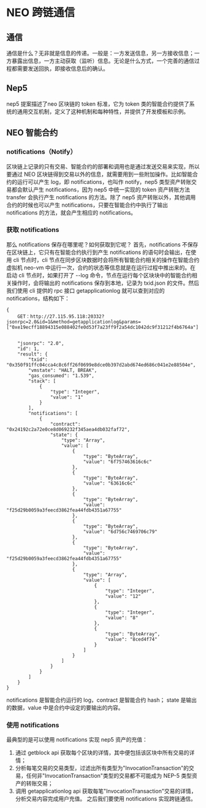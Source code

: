 # NEO 跨链通信
## 通信
通信是什么？无非就是信息的传递。一般是：一方发送信息，另一方接收信息；一方暴露出信息，一方主动获取（监听）信息。无论是什么方式，一个完善的通信过程都需要发送回执，即接收信息后的确认。
## Nep5
nep5 提案描述了neo 区块链的 token 标准，它为 token 类的智能合约提供了系统的通用交互机制，定义了这种机制和每种特性，并提供了开发模板和示例。
## NEO 智能合约


### notifications（Notify）
区块链上记录的只有交易、智能合约的部署和调用也是通过发送交易来实现，所以要通过 NEO 区块链得到交易以外的信息，就需要用到一些附加操作。比如智能合约的运行可以产生 log，即 notifications，也叫作 notify，nep5 类型资产转账交易都会默认产生 notifications，因为 nep5 中统一实现的 token 资产转账方法 transfer 会执行产生 notifications 的方法。除了 nep5 资产转账以外，其他调用合约的时候也可以产生 notifications，只要在智能合约中执行了输出 notifications 的方法，就会产生相应的 notifications。
### 获取 notifications
那么 notifications 保存在哪里呢？如何获取到它呢？
首先，notifications 不保存在区块链上，它只有在智能合约执行到产生 notifications 的语句时会输出，在使用 cli 节点时，cli 节点在同步区块数据时会将所有智能合约相关的操作在智能合约虚拟机 neo-vm 中运行一次，合约的状态等信息就是在运行过程中推出来的。在启动 cli 节点时，如果打开了 --log 命令，节点在运行每个区块块中的智能合约相关操作时，会将输出的 notifications 保存到本地，记录为 txid.json 的文件。然后我们使用 cli 提供的 rpc 接口 getapplicationlog 就可以查到对应的 notifications，结构如下：
```
{
    GET：http://27.115.95.118:20332?jsonrpc=2.0&id=1&method=getapplicationlog&params=["0xe19ecff18894315e088402fe0d53f7a23ff9f2a54dc1042dc9f31212f4b6764a"]


    "jsonrpc": "2.0",
    "id": 1,
    "result": {
        "txid": "0x350f91ffc04cca4c8c6ff26f0699e8dce0b397d2abd674ed686c041e2e88504e",
        "vmstate": "HALT, BREAK",
        "gas_consumed": "1.539",
        "stack": [
            {
                "type": "Integer",
                "value": "1"
            }
        ],
        "notifications": [
            {
                "contract": "0x24192c2a72e0ce8d069232f345aea4db032faf72",
                "state": {
                    "type": "Array",
                    "value": [
                        {
                            "type": "ByteArray",
                            "value": "6f757463616c6c"
                        },
                        {
                            "type": "ByteArray",
                            "value": "63616c6c"
                        },
                        {
                            "type": "ByteArray",
                            "value": "f25d29b0059a3feecd3862fea44fdb4351a67755"
                        },
                        {
                            "type": "ByteArray",
                            "value": "6d756c7469706c79"
                        },
                        {
                            "type": "ByteArray",
                            "value": "f25d29b0059a3feecd3862fea44fdb4351a67755"
                        },
                        {
                            "type": "Array",
                            "value": [
                                {
                                    "type": "Integer",
                                    "value": "12"
                                },
                                {
                                    "type": "Integer",
                                    "value": "8"
                                },
                                {
                                    "type": "ByteArray",
                                    "value": "8ced4f74"
                                }
                            ]
                        }
                    ]
                }
            }
        ]
    }
}
```
notifications 是智能合约运行的 log，contract 是智能合约 hash；
state 是输出的数据，value 中是合约中设定的要输出的内容。
### 使用 notifications
最典型的是可以使用 notifications 实现 nep5 资产的充值：
1. 通过 getblock api 获取每个区块的详情，其中便包括该区块中所有交易的详情；
2. 分析每笔交易的交易类型，过滤出所有类型为"InvocationTransaction"的交易，任何非"InvocationTransaction"类型的交易都不可能成为 NEP-5 类型资产的转账交易；
3. 调用 getapplicationlog api 获取每笔"InvocationTransaction"交易的详情，分析交易内容完成用户充值。
之后我们要使用 notifications 实现跨链通信。

